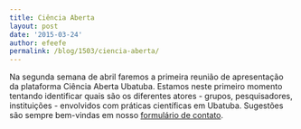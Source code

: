 ```yaml
---
title: Ciência Aberta
layout: post
date: '2015-03-24'
author: efeefe
permalink: /blog/1503/ciencia-aberta/
---
```



Na segunda semana de abril faremos a primeira reunião de apresentação da plataforma Ciência Aberta Ubatuba. Estamos neste primeiro momento tentando identificar quais são os diferentes atores - grupos, pesquisadores, instituições - envolvidos com práticas científicas em Ubatuba. Sugestões são sempre bem-vindas em nosso [formulário de contato](../../contact.html "../../contact.html").